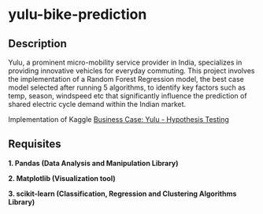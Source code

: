 # yulu-bike-prediction
## Description
Yulu, a prominent micro-mobility service provider in India, specializes in providing innovative vehicles for everyday commuting. This project involves the implementation of a Random Forest Regression model, the best case model selected after running 5 algorithms, to identify key factors such as temp, season, windspeed etc that significantly influence the prediction of shared electric cycle demand within the Indian market.

Implementation of Kaggle [Business Case: Yulu - Hypothesis Testing](http://www.openu.ac.il/home/hassner/projects/cnn_agegender/CNN_AgeGenderEstimation.pdf](https://www.kaggle.com/datasets/ranitsarkar01/yulu-bike-sharing-data)https://www.kaggle.com/datasets/ranitsarkar01/yulu-bike-sharing-data)

## Requisites
__1. Pandas (Data Analysis and Manipulation Library)__  

__2. Matplotlib (Visualization tool)__

__3. scikit-learn (Classification, Regression and Clustering Algorithms Library)__
